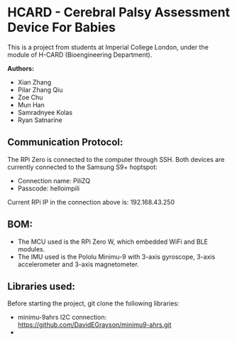 # HCARD - Cerebral Palsy Assessment Device For Babies
This is a project from students at Imperial College London, under the module of H-CARD (Bioengineering Department).

**Authors:**
  - Xian Zhang
  - Pilar Zhang Qiu
  - Zoe Chu
  - Mun Han
  - Samradnyee Kolas
  - Ryan Satnarine

## Communication Protocol:
The RPi Zero is connected to the computer through SSH. Both devices are currently connected to the Samsung S9+ hoptspot:
  - Connection name: PiliZQ
  - Passcode: helloimpili
  
Current RPi IP in the connection above is: 192.168.43.250

## BOM:
  - The MCU used is the RPi Zero W, which embedded WiFi and BLE modules.
  - The IMU used is the Pololu Minimu-9 with 3-axis gyroscope, 3-axis accelerometer and 3-axis magnetometer.

## Libraries used:
Before starting the project, git clone the following libraries:
  - minimu-9ahrs I2C connection: https://github.com/DavidEGrayson/minimu9-ahrs.git
  - 
